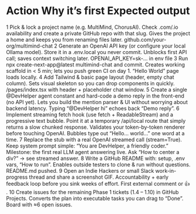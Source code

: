 #	Action	Why it’s first	Expected output
1	Pick & lock a project name (e.g. MultiMind, ChorusAI). Check .com/.io availability and create a private GitHub repo with that slug.	Gives the project a home and keeps you from renaming files later.	github.com/your-org/multimind-chat
2	Generate an OpenAI API key (or configure your local Ollama model). Store it in a .env.local you never commit.	Unblocks first API call; saves context switching later.	OPENAI_API_KEY=sk-… in env file
3	Run npx create-next-app@latest multimind-chat and commit.	Creates working scaffold in < 5 min; lets you push green CI on day 1.	“Hello World” page loads locally.
4	Add Tailwind & basic page layout (header, empty chat column).	Sets visual skeleton so you can drop components in quickly.	/pages/index.tsx with header + placeholder chat window.
5	Create a single @DevHelper agent constant and hard-code a demo reply in the front-end (no API yet).	Lets you build the mention parser & UI without worrying about backend latency.	Typing “@DevHelper hi” echoes back “Demo reply”.
6	Implement streaming fetch hook (use fetch + ReadableStream) and a progressive text bubble. Point it at a temporary /api/local route that simply returns a slow chunked response.	Validates your token-by-token renderer before touching OpenAI.	Bubbles type out “Hello… world…” one word at a time.
7	Replace the stub with a real OpenAI streamed call (stream=True). Keep system prompt simple: “You are DevHelper, a friendly coder.”	Milestone: the first real LLM agent answering live.	Ask “How to center a div?” → see streamed answer.
8	Write a GitHub README with: setup, .env vars, “How to run”.	Enables outside testers to clone & run without questions.	README.md pushed.
9	Open an Indie Hackers or small Slack work-in-progress thread and share a screenshot GIF.	Accountability + early feedback loop before you sink weeks of effort.	First external comment or 👍 .
10	Create issues for the remaining Phase 1 tickets (1.4 – 1.10) in GitHub Projects.	Converts the plan into executable tasks you can drag to “Done”.	Board with ≈6 open issues.
